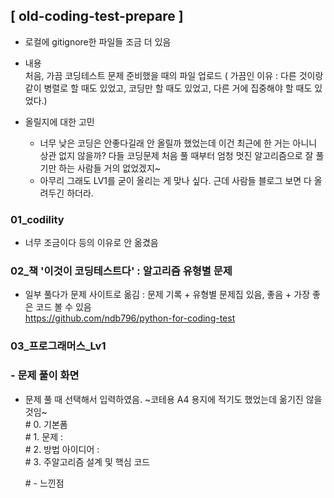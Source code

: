 ## [ old-coding-test-prepare ]
- 로컬에 gitignore한 파일들 조금 더 있음  
- 내용   
  처음, 가끔 코딩테스트 문제 준비했을 때의 파일 업로드 ( 가끔인 이유 : 다른 것이랑 같이 병렬로 할 때도 있었고, 코딩만 할 때도 있었고, 다른 거에 집중해야 할 때도 있었다.)  
 
- 올릴지에 대한 고민   
  + 너무 낮은 코딩은 안좋다길래 안 올릴까 했었는데 이건 최근에 한 거는 아니니 상관 없지 않을까? 다들 코딩문제 처음 풀 때부터 엄청 멋진 알고리즘으로 잘 풀기만 하는 사람들 거의 없었겠지~  
  + 아무리 그래도 LV1를 굳이 올리는 게 맞나 싶다. 근데 사람들 블로그 보면 다 올려두긴 하더라.

### 01_codility  
- 너무 조금이다 등의 이유로 안 옮겼음  

### 02_책 '이것이 코딩테스트다' : 알고리즘 유형별 문제  
- 일부 풀다가 문제 사이트로 옮김 : 문제 기록 + 유형별 문제집 있음, 좋음 + 가장 좋은 코드 볼 수 있음   
  https://github.com/ndb796/python-for-coding-test  

### 03_프로그래머스_Lv1


### - 문제 풀이 화면  
- 문제 풀 때 선택해서 입력하였음. ~코테용 A4 용지에 적기도 했었는데 옮기진 않을 것임~  
  \# 0. 기본폼  
  \# 1. 문제 :  
  \# 2. 방법 아이디어 :    
  \# 3. 주알고리즘 설계 및 핵심 코드  
  
  \# - 느낀점  
